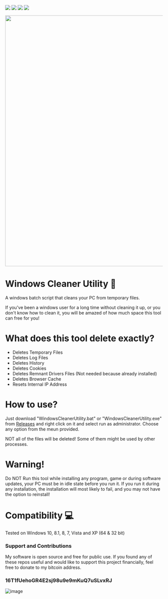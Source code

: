 <a href="https://github.com/chainski/WindowsCleanerUtility"><img src="https://img.shields.io/badge/OPEN--SOURCE-YES-green"></a>
<a href="https://github.com/chainski/WindowsCleanerUtility"><img src="https://img.shields.io/badge/license-GPL--3.0-orange"></a> 
<a href="https://github.com/chainski/WindowsCleanerUtility/releases"><img src="https://img.shields.io/badge/release-v1.0.0-red"></a> 
<a href="https://github.com/chainski/WindowsCleanerUtility"><img src="https://img.shields.io/badge/BATCH-FILE-green"></a> 


<p align="center">
<img src="https://user-images.githubusercontent.com/96607632/184158630-e6555f84-9925-42ea-954c-bbc67de58a77.png", width="800", height="800">
</p>

# Windows Cleaner Utility 🧹

A windows batch script that cleans your PC from temporary files.

If you've been a windows user for a long time without cleaning it up, or you don't know how to clean it, 
you will be amazed of how much space this tool can free for you!

# What does this tool delete exactly? 

- Deletes Temporary Files
- Deletes Log Files
- Deletes History
- Deletes Cookies
- Deletes Remnant Drivers Files (Not needed because already installed)
- Deletes Browser Cache
- Resets Internal IP Address


# How to use? 

Just download "WindowsCleanerUtility.bat" or "WindowsCleanerUtility.exe" from [Releases](https://github.com/Chainski/WindowsCleanerUtility/releases) 
and right click on it and select run as administrator.
Choose any option from the meun provided.

NOT all of the files will be deleted! Some of them might be used by other processes. 

# Warning! 

Do NOT Run this tool while installing any program, game or during software updates, your PC must be in idle state before you run it. 
If you run it during any installation, the installation will most likely to fail, and you may not have the option to reinstall!


# Compatibility 💻

Tested on Windows 10, 8.1, 8, 7, Vista and XP (64 & 32 bit)

### Support and Contributions
My software is open source and free for public use. 
If you found any of these repos useful and would like to support this project financially, 
feel free to donate to my bitcoin address.

### 16T1fUehoGR4E2sj98u9e9mKuQ7uSLvxRJ
![image](https://user-images.githubusercontent.com/96607632/173610346-a08309b7-7ce5-4be8-88f2-d79cb6e9c3bf.png)
